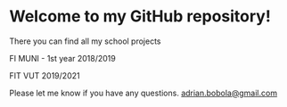 # Welcome to my GitHub repository!

There you can find all my school projects

FI MUNI - 1st year 2018/2019

FIT VUT 2019/2021

Please let me know if you have any questions.
adrian.bobola@gmail.com